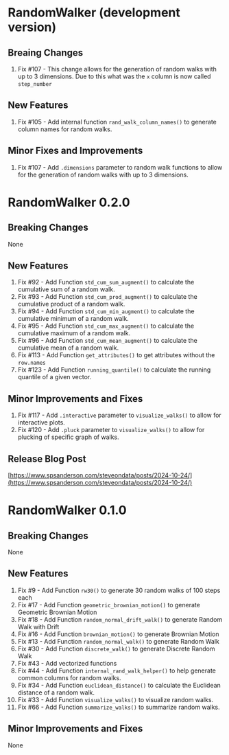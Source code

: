 # RandomWalker (development version)

## Breaing Changes
1. Fix #107 - This change allows for the generation of random walks with up to 3 dimensions.
Due to this what was the `x` column is now called `step_number`

## New Features
1. Fix #105 - Add internal function `rand_walk_column_names()` to generate 
column names for random walks.

## Minor Fixes and Improvements
1. Fix #107 - Add `.dimensions` parameter to random walk functions to allow for
the generation of random walks with up to 3 dimensions.

# RandomWalker 0.2.0

## Breaking Changes
None

## New Features
1. Fix #92 - Add Function `std_cum_sum_augment()` to calculate the cumulative 
sum of a random walk.
2. Fix #93 - Add Function `std_cum_prod_augment()` to calculate the cumulative
product of a random walk.
3. Fix #94 - Add Function `std_cum_min_augment()` to calculate the cumulative
minimum of a random walk.
4. Fix #95 - Add Function `std_cum_max_augment()` to calculate the cumulative
maximum of a random walk.
5. Fix #96 - Add Function `std_cum_mean_augment()` to calculate the cumulative
mean of a random walk.
6. Fix #113 - Add Function `get_attributes()` to get attributes without the `row.names`
7. Fix #123 - Add Function `running_quantile()` to calculate the running quantile
of a given vector.

## Minor Improvements and Fixes
1. Fix #117 - Add `.interactive` parameter to `visualize_walks()` to allow for
interactive plots.
2. Fix #120 - Add `.pluck` parameter to `visualize_walks()` to allow for plucking
of specific graph of walks.

## Release Blog Post
[https://www.spsanderson.com/steveondata/posts/2024-10-24/](https://www.spsanderson.com/steveondata/posts/2024-10-24/)

# RandomWalker 0.1.0

## Breaking Changes
None

## New Features
1. Fix #9 - Add Function `rw30()` to generate 30 random walks of 100 steps each
2. Fix #17 - Add Function `geometric_brownian_motion()` to generate Geometric Brownian Motion
3. Fix #18 - Add Function `random_normal_drift_walk()` to generate Random Walk with Drift
4. Fix #16 - Add Function `brownian_motion()` to generate Brownian Motion
5. Fix #13 - Add Function `random_normal_walk()` to generate Random Walk
6. Fix #30 - Add Function `discrete_walk()` to generate Discrete Random Walk
7. Fix #43 - Add vectorized functions
8. Fix #44 - Add Function `internal_rand_walk_helper()` to help generate common
columns for random walks.
9. Fix #34 - Add Function `euclidean_distance()` to calculate the Euclidean distance
of a random walk.
10. Fix #33 - Add Function `visualize_walks()` to visualize random walks.
11. Fix #66 - Add Function `summarize_walks()` to summarize random walks.

## Minor Improvements and Fixes
None
